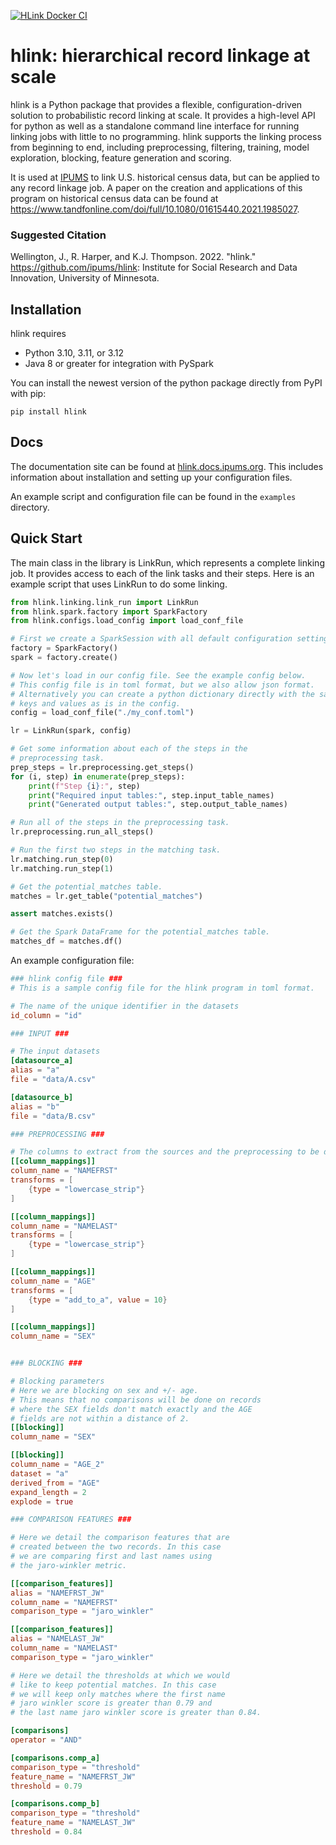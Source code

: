 [![HLink Docker CI](https://github.com/ipums/hlink/actions/workflows/docker-build.yml/badge.svg)](https://github.com/ipums/hlink/actions/workflows/docker-build.yml)

# hlink: hierarchical record linkage at scale

hlink is a Python package that provides a flexible, configuration-driven solution to probabilistic record linking at scale. It provides a high-level API for python as well as a standalone command line interface for running linking jobs with little to no programming. hlink supports the linking process from beginning to end, including preprocessing, filtering, training, model exploration, blocking, feature generation and scoring.

It is used at [IPUMS](https://www.ipums.org/) to link U.S. historical census data, but can be applied to any record linkage job. 
A paper on the creation and applications of this program on historical census data can be found at <https://www.tandfonline.com/doi/full/10.1080/01615440.2021.1985027>.

### Suggested Citation
Wellington, J., R. Harper, and K.J. Thompson. 2022. "hlink." https://github.com/ipums/hlink: Institute for Social Research and Data Innovation, University of Minnesota.

## Installation

hlink requires

- Python 3.10, 3.11, or 3.12
- Java 8 or greater for integration with PySpark

You can install the newest version of the python package directly from PyPI with pip:
```
pip install hlink
```

## Docs

The documentation site can be found at [hlink.docs.ipums.org](https://hlink.docs.ipums.org).
This includes information about installation and setting up your configuration files.

An example script and configuration file can be found in the `examples` directory.

## Quick Start

The main class in the library is LinkRun, which represents a complete linking job. It provides access to each of the link tasks and their steps. Here is an example script that uses LinkRun to do some linking.

```python
from hlink.linking.link_run import LinkRun
from hlink.spark.factory import SparkFactory
from hlink.configs.load_config import load_conf_file

# First we create a SparkSession with all default configuration settings.
factory = SparkFactory()
spark = factory.create()

# Now let's load in our config file. See the example config below.
# This config file is in toml format, but we also allow json format.
# Alternatively you can create a python dictionary directly with the same
# keys and values as is in the config.
config = load_conf_file("./my_conf.toml")

lr = LinkRun(spark, config)

# Get some information about each of the steps in the
# preprocessing task.
prep_steps = lr.preprocessing.get_steps()
for (i, step) in enumerate(prep_steps):
    print(f"Step {i}:", step)
    print("Required input tables:", step.input_table_names)
    print("Generated output tables:", step.output_table_names)

# Run all of the steps in the preprocessing task.
lr.preprocessing.run_all_steps()

# Run the first two steps in the matching task.
lr.matching.run_step(0)
lr.matching.run_step(1)

# Get the potential_matches table.
matches = lr.get_table("potential_matches")

assert matches.exists()

# Get the Spark DataFrame for the potential_matches table.
matches_df = matches.df()
```

An example configuration file:

```toml
### hlink config file ###
# This is a sample config file for the hlink program in toml format.

# The name of the unique identifier in the datasets
id_column = "id" 

### INPUT ###

# The input datasets
[datasource_a]
alias = "a"
file = "data/A.csv"

[datasource_b]
alias = "b"
file = "data/B.csv"

### PREPROCESSING ###

# The columns to extract from the sources and the preprocessing to be done on them.
[[column_mappings]]
column_name = "NAMEFRST"
transforms = [
    {type = "lowercase_strip"}
]

[[column_mappings]]
column_name = "NAMELAST"
transforms = [
    {type = "lowercase_strip"}
]

[[column_mappings]]
column_name = "AGE"
transforms = [
    {type = "add_to_a", value = 10}
]

[[column_mappings]]
column_name = "SEX"


### BLOCKING ###

# Blocking parameters
# Here we are blocking on sex and +/- age. 
# This means that no comparisons will be done on records
# where the SEX fields don't match exactly and the AGE 
# fields are not within a distance of 2.
[[blocking]]
column_name = "SEX"

[[blocking]]
column_name = "AGE_2"
dataset = "a"
derived_from = "AGE"
expand_length = 2
explode = true

### COMPARISON FEATURES ###

# Here we detail the comparison features that are
# created between the two records. In this case
# we are comparing first and last names using 
# the jaro-winkler metric.

[[comparison_features]]
alias = "NAMEFRST_JW"
column_name = "NAMEFRST"
comparison_type = "jaro_winkler"

[[comparison_features]]
alias = "NAMELAST_JW"
column_name = "NAMELAST"
comparison_type = "jaro_winkler"

# Here we detail the thresholds at which we would
# like to keep potential matches. In this case
# we will keep only matches where the first name
# jaro winkler score is greater than 0.79 and
# the last name jaro winkler score is greater than 0.84.

[comparisons]
operator = "AND"

[comparisons.comp_a]
comparison_type = "threshold"
feature_name = "NAMEFRST_JW"
threshold = 0.79

[comparisons.comp_b]
comparison_type = "threshold"
feature_name = "NAMELAST_JW"
threshold = 0.84
```
